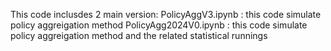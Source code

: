 This code inclusdes 2 main version: 
PolicyAggV3.ipynb : this code simulate policy aggreigation method 
PolicyAgg2024V0.ipynb : this code simulate policy aggreigation method and the related statistical runnings
